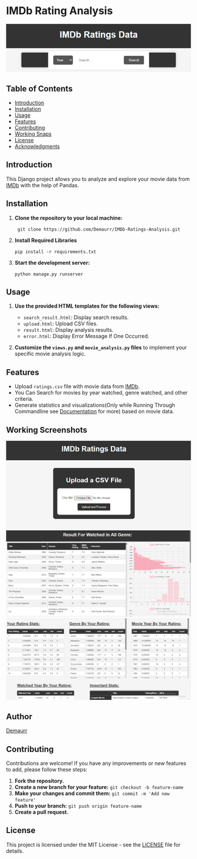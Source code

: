 # IMDb Rating Analysis

![Project Screenshot](Screenshots/Main_Title.PNG) 
## Table of Contents 
 - [Introduction](#introduction) 
 - [Installation](#installation) 
 -  [Usage](#usage) 
 -  [Features](#features) 
 -  [Contributing](#contributing) 
 -  [Working Snaps](#working-screenshots)
 -  [License](#license) 
 -  [Acknowledgments](#acknowledgments)


## Introduction 
This Django project allows you to analyze and explore your movie data from [IMDb](https://www.imdb.com/list/ratings/?ref_=helpms_ih_tm_history) with the help of Pandas.

## Installation  
1.  **Clone the repository to your local machine:**  
	```shell
	 git clone https://github.com/Demaurr/IMDb-Ratings-Analysis.git
2.  **Install Required Libraries**
	```shell
	pip install -r requirements.txt
3. **Start the development server:**
	```shell
	python manage.py runserver
## Usage

1.  **Use the provided HTML templates for the following views:**
    
    -   `search_result.html`: Display search results.
    -   `upload.html`: Upload CSV files.
    -   `result.html`: Display analysis results.
	-   `error.html`: Display Error Message If One Occurred.
2.  **Customize the `views.py` and `movie_analysis.py` files** to implement your specific movie analysis logic.

## Features

-   Upload `ratings.csv` file with movie data from [IMDb](https://www.imdb.com/list/ratings/?ref_=helpms_ih_tm_history).
-   You Can Search for movies by year watched, genre watched, and other criteria.
-   Generate statistics and visualizations(Only while Running Through Commandline see [Documentation](Documentation.md) for more) based on movie data.

## Working Screenshots
![Upload](Screenshots/New_Upload.PNG) 
![Search](Screenshots/Graphical_Search.PNG)
![Search](Screenshots/search_result.PNG)

## Author
[Demaurr](https://github.com/Demaurr)
## Contributing

Contributions are welcome! If you have any improvements or new features to add, please follow these steps:

1.  **Fork the repository.**
2.  **Create a new branch for your feature:** `git checkout -b feature-name`
3.  **Make your changes and commit them:** `git commit -m 'Add new feature'`
4.  **Push to your branch:** `git push origin feature-name`
5.  **Create a pull request.**

## License

This project is licensed under the MIT License - see the [LICENSE](#License) file for details.
